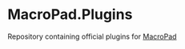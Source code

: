 # MacroPad.Plugins

Repository containing official plugins for [MacroPad](https://github.com/Piripe/MacroPad)

